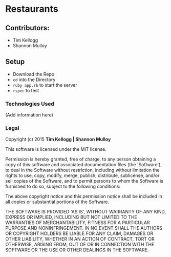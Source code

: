 #	Restaurants

##	Contributors:
* Tim Kellogg
* Shannon Mulloy

##	Setup

* Download the Repo
* `cd` into the Directory
* `ruby app.rb` to start the server
* `rspec` to test

###	Technologies Used
 (Add information here)

###	Legal
Copyright (c) 2015 **Tim Kellogg | Shannon Mulloy**

This software is licensed under the MIT license.

Permission is hereby granted, free of charge, to any person obtaining a copy of this software and associated documentation files (the 'Software'), to deal in the Software without restriction, including without limitation the rights to use, copy, modify, merge, publish, distribute, sublicense, and/or sell copies of the Software, and to permit persons to whom the Software is furnished to do so, subject to the following conditions:

The above copyright notice and this permission notice shall be included in all copies or substantial portions of the Software.

THE SOFTWARE IS PROVIDED 'AS IS', WITHOUT WARRANTY OF ANY KIND, EXPRESS OR IMPLIED, INCLUDING BUT NOT LIMITED TO THE WARRANTIES OF MERCHANTABILITY, FITNESS FOR A PARTICULAR PURPOSE AND NONINFRINGEMENT. IN NO EVENT SHALL THE AUTHORS OR COPYRIGHT HOLDERS BE LIABLE FOR ANY CLAIM, DAMAGES OR OTHER LIABILITY, WHETHER IN AN ACTION OF CONTRACT, TORT OR OTHERWISE, ARISING FROM, OUT OF OR IN CONNECTION WITH THE SOFTWARE OR THE USE OR OTHER DEALINGS IN THE SOFTWARE.

